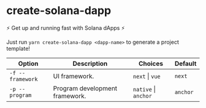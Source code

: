 # create-solana-dapp

:zap: Get up and running fast with Solana dApps :zap:   

Just run `yarn create-solana-dapp <dapp-name>` to generate a project template!   

| Option | Description    | Choices    | Default    |
| ------ | -------------- | ---------- | ---------- |
| `-f --framework` | UI framework. | `next` \| `vue` | `next` |
| `-p --program` | Program development framework. | `native` \| `anchor` | `anchor` |
